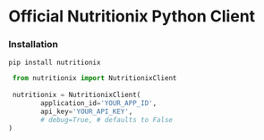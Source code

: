 Official Nutritionix Python Client
==================================
 
### Installation

```shell
pip install nutritionix
```
 
```py
 from nutritionix import NutritionixClient
 
 nutritionix = NutritionixClient(
	    application_id='YOUR_APP_ID',
	    api_key='YOUR_API_KEY',
	    # debug=True, # defaults to False
)
```

